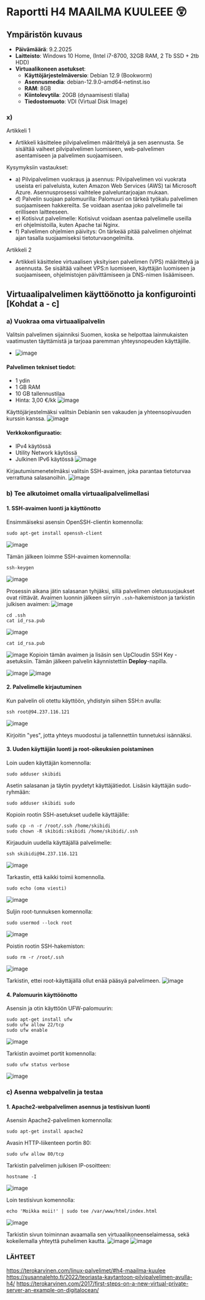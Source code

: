 # Raportti H4 MAAILMA KUULEEE 😲

## Ympäristön kuvaus

- **Päivämäärä**: 9.2.2025  
- **Laitteisto**: Windows 10 Home, (Intel i7-8700, 32GB RAM, 2 Tb SSD + 2tb HDD)  
- **Virtuaalikoneen asetukset**:  
  - **Käyttöjärjestelmäversio**: Debian 12.9 (Bookworm)  
  - **Asennusmedia**: debian-12.9.0-amd64-netinst.iso  
  - **RAM**: 8GB  
  - **Kiintolevytila**: 20GB (dynaamisesti tilalla)  
  - **Tiedostomuoto**: VDI (Virtual Disk Image)  

### x)
Artikkeli 1
- Artikkeli käsittelee pilvipalvelimen määrittelyä ja sen asennusta.
Se sisältää vaiheet pilvipalvelimen luomiseen, web-palvelimen asentamiseen ja palvelimen suojaamiseen.

Kysymyksiin vastaukset:

- a) Pilvipalvelimen vuokraus ja asennus: Pilvipalvelimen voi vuokrata useista eri palveluista, kuten Amazon Web Services (AWS) tai Microsoft Azure. Asennusprosessi vaihtelee palveluntarjoajan mukaan.
- d) Palvelin suojaan palomuurilla: Palomuuri on tärkeä työkalu palvelimen suojaamiseen hakkereilta. Se voidaan asentaa joko palvelimelle tai erilliseen laitteeseen.
- e) Kotisivut palvelimelle: Kotisivut voidaan asentaa palvelimelle useilla eri ohjelmistoilla, kuten Apache tai Nginx.
- f) Palvelimen ohjelmien päivitys: On tärkeää pitää palvelimen ohjelmat ajan tasalla suojaamiseksi tietoturvaongelmilta.

Artikkeli 2

- Artikkeli käsittelee virtuaalisen yksityisen palvelimen (VPS) määrittelyä ja asennusta.
Se sisältää vaiheet VPS:n luomiseen, käyttäjän luomiseen ja suojaamiseen, ohjelmistojen päivittämiseen ja DNS-nimen lisäämiseen.

## Virtuaalipalvelimen käyttöönotto ja konfigurointi [Kohdat a - c]
### a) Vuokraa oma virtuaalipalvelin
Valitsin palvelimen sijainniksi Suomen, koska se helpottaa lainmukaisten vaatimusten täyttämistä ja tarjoaa paremman yhteysnopeuden käyttäjille.
- ![image](https://github.com/user-attachments/assets/77547f76-16c7-49bb-8f6b-9174946bbb3e)

#### Palvelimen tekniset tiedot:
- 1 ydin
- 1 GB RAM
- 10 GB tallennustilaa
- Hinta: 3,00 €/kk
![image](https://github.com/user-attachments/assets/a0eca52a-1570-46ce-aae0-60c84b96e266)

Käyttöjärjestelmäksi valitsin Debianin sen vakauden ja yhteensopivuuden kurssin kanssa.
![image](https://github.com/user-attachments/assets/ee77541a-4ce7-410c-95a1-5734a772a561)

#### Verkkokonfiguraatio:
- IPv4 käytössä
- Utility Network käytössä
- Julkinen IPv6 käytössä
![image](https://github.com/user-attachments/assets/5e71f44d-5c20-42f5-aa02-f80e81dc5894)

Kirjautumismenetelmäksi valitsin SSH-avaimen, joka parantaa tietoturvaa verrattuna salasanoihin.
![image](https://github.com/user-attachments/assets/7543d470-97bb-4b78-b43d-534994ecd040)

### b) Tee alkutoimet omalla virtuaalipalvelimellasi

#### 1. SSH-avaimen luonti ja käyttönotto
Ensimmäiseksi asensin OpenSSH-clientin komennolla:
```
sudo apt-get install openssh-client
```
![image](https://github.com/user-attachments/assets/c4838977-ddaa-4625-a377-ff1547de0422)

Tämän jälkeen loimme SSH-avaimen komennolla:
```
ssh-keygen
```
![image](https://github.com/user-attachments/assets/e82679f0-4b8e-48a9-bae1-c266d3d177bc)

Prosessin aikana jätin salasanan tyhjäksi, sillä palvelimen oletussuojaukset ovat riittävät. Avaimen luonnin jälkeen siirryin `.ssh`-hakemistoon ja tarkistin julkisen avaimen:
![image](https://github.com/user-attachments/assets/152b494c-7c59-4e2f-9b60-0c5bbf7e7af0)
```
cd .ssh
cat id_rsa.pub
```
![image](https://github.com/user-attachments/assets/7017567a-f183-4cc9-989a-b15f794e759b)

```
cat id_rsa.pub
```
![image](https://github.com/user-attachments/assets/865c99c2-2c80-455b-b557-17f8982ce54c)
Kopioin tämän avaimen ja lisäsin sen UpCloudin SSH Key -asetuksiin. Tämän jälkeen palvelin käynnistettiin **Deploy**-napilla.

![image](https://github.com/user-attachments/assets/72baa809-fc72-4f52-9cab-282076d19fba)
![image](https://github.com/user-attachments/assets/047b2dd1-c6ca-49b6-b058-7261cdb1c2a2)

#### 2. Palvelimelle kirjautuminen
Kun palvelin oli otettu käyttöön, yhdistyin siihen SSH:n avulla:
```
ssh root@94.237.116.121
```
![image](https://github.com/user-attachments/assets/095b496f-d7d8-4486-8ca7-0f414676fef0)


Kirjoitin "yes", jotta yhteys muodostui ja tallennettiin tunnetuksi isännäksi.

#### 3. Uuden käyttäjän luonti ja root-oikeuksien poistaminen
Loin uuden käyttäjän komennolla:
```
sudo adduser skibidi
```
Asetin salasanan ja täytin pyydetyt käyttäjätiedot. Lisäsin käyttäjän sudo-ryhmään:
```
sudo adduser skibidi sudo
```
Kopioin rootin SSH-asetukset uudelle käyttäjälle:
```
sudo cp -n -r /root/.ssh /home/skibidi
sudo chown -R skibidi:skibidi /home/skibidi/.ssh
```
Kirjauduin uudella käyttäjällä palvelimelle:
```
ssh skibidi@94.237.116.121
```
![image](https://github.com/user-attachments/assets/d8c11bd2-1eda-41ec-9c91-a6ebcac03090)

Tarkastin, että kaikki toimii komennolla.
```
sudo echo (oma viesti)
```
![image](https://github.com/user-attachments/assets/a5ab3147-6692-4577-aca3-5d5b9315f263)

Suljin root-tunnuksen komennolla:
```
sudo usermod --lock root
```
![image](https://github.com/user-attachments/assets/0db588a1-af10-46a6-b5f3-bbbb9271aa90)

Poistin rootin SSH-hakemiston:
```
sudo rm -r /root/.ssh
```
![image](https://github.com/user-attachments/assets/7e8a35fa-cf39-46b4-a15d-b2c099954697)

Tarkistin, ettei root-käyttäjällä ollut enää pääsyä palvelimeen.
![image](https://github.com/user-attachments/assets/4e7b8efe-19af-40b3-95cc-3d0e65b0dc2a)

#### 4. Palomuurin käyttöönotto
Asensin ja otin käyttöön UFW-palomuurin:
```
sudo apt-get install ufw
sudo ufw allow 22/tcp
sudo ufw enable
```
![image](https://github.com/user-attachments/assets/5e67ec06-912a-439e-b0ea-7e5ccbecd814)

Tarkistin avoimet portit komennolla:
```
sudo ufw status verbose
```
![image](https://github.com/user-attachments/assets/66be8da9-f35a-431f-b279-08881b8d4f1c)

### c) Asenna webpalvelin ja testaa

#### 1. Apache2-webpalvelimen asennus ja testisivun luonti
Asensin Apache2-palvelimen komennolla:
```
sudo apt-get install apache2
```
Avasin HTTP-liikenteen portin 80:
```
sudo ufw allow 80/tcp
```
Tarkistin palvelimen julkisen IP-osoitteen:
```
hostname -I
```
![image](https://github.com/user-attachments/assets/863a9362-80eb-4850-b9f3-e567161e741b)

Loin testisivun komennolla:
```
echo 'Moikka moii!' | sudo tee /var/www/html/index.html
```
![image](https://github.com/user-attachments/assets/7a27892f-e27f-47ed-832d-846e13071d65)

Tarkistin sivun toiminnan avaamalla sen virtuaalikoneenselaimessa, sekä kokeilemalla yhteyttä puhelimen kautta.
![image](https://github.com/user-attachments/assets/90854b74-b77f-49aa-b097-2ed7c1cda7df)
![image](https://github.com/user-attachments/assets/935bc983-544e-45f1-8383-a0113dd33b46)



### LÄHTEET
https://terokarvinen.com/linux-palvelimet/#h4-maailma-kuulee
https://susannalehto.fi/2022/teoriasta-kaytantoon-pilvipalvelimen-avulla-h4/
https://terokarvinen.com/2017/first-steps-on-a-new-virtual-private-server-an-example-on-digitalocean/
